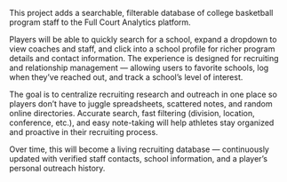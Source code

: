This project adds a searchable, filterable database of college basketball program staff to the Full 
Court Analytics platform. 

Players will be able to quickly search for a school, expand a dropdown to view coaches and 
staff, and click into a school profile for richer program details and contact information. The 
experience is designed for recruiting and relationship management — allowing users to 
favorite schools, log when they’ve reached out, and track a school’s level of interest. 

The goal is to centralize recruiting research and outreach in one place so players don’t have to 
juggle spreadsheets, scattered notes, and random online directories. Accurate search, fast 
filtering (division, location, conference, etc.), and easy note-taking will help athletes stay 
organized and proactive in their recruiting process. 

Over time, this will become a living recruiting database — continuously updated with verified 
staff contacts, school information, and a player’s personal outreach history.
